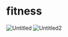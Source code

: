 # fitness


![Untitled](https://github.com/harinath01/flutter_fitness/assets/89839073/584f1878-2b34-4ab5-9f1c-bdd117bc1a19) ![Untitled2](https://github.com/harinath01/flutter_fitness/assets/89839073/f60fba30-0e82-4727-bb7f-f40b97bb6f16)

